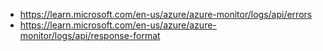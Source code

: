 - https://learn.microsoft.com/en-us/azure/azure-monitor/logs/api/errors
- https://learn.microsoft.com/en-us/azure/azure-monitor/logs/api/response-format
